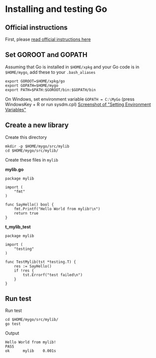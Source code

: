 # Installing and testing Go

## Official instructions

First, please [read official instructions here](https://golang.org/doc/install)

## Set GOROOT and GOPATH

Assuming that Go is installed in `$HOME/xpkg` and your Go code is in `$HOME/mygo`,
add these to your `.bash_aliases`

```
export GOROOT=$HOME/xpkg/go
export GOPATH=$HOME/mygo
export PATH=$PATH:$GOROOT/bin:$GOPATH/bin
```

On Windows, set environment variable `GOPATH = C:\MyGo` (press WindowsKey + R or run sysdm.cpl) [Screenshot of "Setting Environment Variables"](https://github.com/cpmech/gosl/blob/master/doc/go-environment-variables.png)

## Create a new library

Create this directory

```
mkdir -p $HOME/mygo/src/mylib
cd $HOME/mygo/src/mylib/
```

Create these files in `mylib`

**mylib.go**
```
package mylib

import (
	"fmt"
)

func SayHello() bool {
	fmt.Printf("Hello World from mylib!\n")
	return true
}
```

**t_mylib_test**

```
package mylib

import (
	"testing"
)

func TestMylib(tst *testing.T) {
	res := SayHello()
	if !res {
		tst.Errorf("test failed\n")
	}
}
```

## Run test

Run test

```
cd $HOME/mygo/src/mylib/
go test
```

Output

```
Hello World from mylib!
PASS
ok      mylib    0.001s
```
